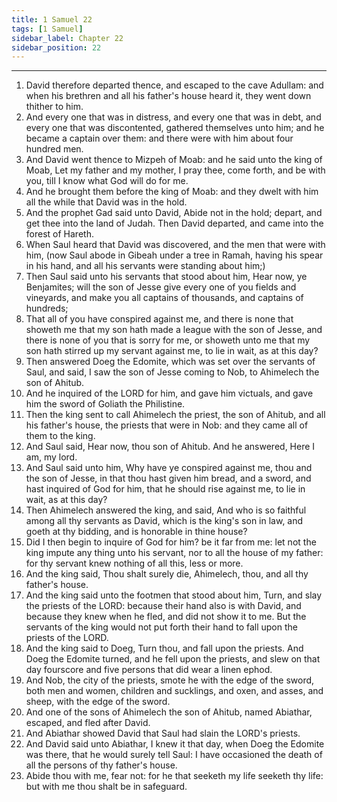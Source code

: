 ```yaml
---
title: 1 Samuel 22
tags: [1 Samuel]
sidebar_label: Chapter 22
sidebar_position: 22
---
```


---
1. David therefore departed thence, and escaped to the cave Adullam: and when his brethren and all his father's house heard it, they went down thither to him.
2. And every one that was in distress, and every one that was in debt, and every one that was discontented, gathered themselves unto him; and he became a captain over them: and there were with him about four hundred men.
3. And David went thence to Mizpeh of Moab: and he said unto the king of Moab, Let my father and my mother, I pray thee, come forth, and be with you, till I know what God will do for me.
4. And he brought them before the king of Moab: and they dwelt with him all the while that David was in the hold.
5. And the prophet Gad said unto David, Abide not in the hold; depart, and get thee into the land of Judah. Then David departed, and came into the forest of Hareth.
6. When Saul heard that David was discovered, and the men that were with him, (now Saul abode in Gibeah under a tree in Ramah, having his spear in his hand, and all his servants were standing about him;)
7. Then Saul said unto his servants that stood about him, Hear now, ye Benjamites; will the son of Jesse give every one of you fields and vineyards, and make you all captains of thousands, and captains of hundreds;
8. That all of you have conspired against me, and there is none that showeth me that my son hath made a league with the son of Jesse, and there is none of you that is sorry for me, or showeth unto me that my son hath stirred up my servant against me, to lie in wait, as at this day?
9. Then answered Doeg the Edomite, which was set over the servants of Saul, and said, I saw the son of Jesse coming to Nob, to Ahimelech the son of Ahitub.
10. And he inquired of the LORD for him, and gave him victuals, and gave him the sword of Goliath the Philistine.
11. Then the king sent to call Ahimelech the priest, the son of Ahitub, and all his father's house, the priests that were in Nob: and they came all of them to the king.
12. And Saul said, Hear now, thou son of Ahitub. And he answered, Here I am, my lord.
13. And Saul said unto him, Why have ye conspired against me, thou and the son of Jesse, in that thou hast given him bread, and a sword, and hast inquired of God for him, that he should rise against me, to lie in wait, as at this day?
14. Then Ahimelech answered the king, and said, And who is so faithful among all thy servants as David, which is the king's son in law, and goeth at thy bidding, and is honorable in thine house?
15. Did I then begin to inquire of God for him? be it far from me: let not the king impute any thing unto his servant, nor to all the house of my father: for thy servant knew nothing of all this, less or more.
16. And the king said, Thou shalt surely die, Ahimelech, thou, and all thy father's house.
17. And the king said unto the footmen that stood about him, Turn, and slay the priests of the LORD: because their hand also is with David, and because they knew when he fled, and did not show it to me. But the servants of the king would not put forth their hand to fall upon the priests of the LORD.
18. And the king said to Doeg, Turn thou, and fall upon the priests. And Doeg the Edomite turned, and he fell upon the priests, and slew on that day fourscore and five persons that did wear a linen ephod.
19. And Nob, the city of the priests, smote he with the edge of the sword, both men and women, children and sucklings, and oxen, and asses, and sheep, with the edge of the sword.
20. And one of the sons of Ahimelech the son of Ahitub, named Abiathar, escaped, and fled after David.
21. And Abiathar showed David that Saul had slain the LORD's priests.
22. And David said unto Abiathar, I knew it that day, when Doeg the Edomite was there, that he would surely tell Saul: I have occasioned the death of all the persons of thy father's house.
23. Abide thou with me, fear not: for he that seeketh my life seeketh thy life: but with me thou shalt be in safeguard.